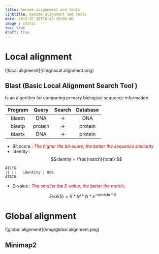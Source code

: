 ```yaml
---
title: Genome alignement and tools
linktitle: Genome alignment and tools 
date: 2019-07-30T18:42:10+08:00
image : static
toc: true
draft: true
---
```


# Local alignment
![local alignemnt](/img/local alignment.png)

## Blast (Basic Local Alignment Search Tool )

Is an algorithm for comparing primary biological sequence information

| Program  | Query | Search| Database |
|:--:|:--:|:--:|:--:|
| blastn  |  DNA | -> | DNA  |
| blastp  |  protein | -> | protein  |
|  blastx |  DNA |-> | protein  |

* Bit score : 
<font color="#dd0000">*The higher the bit-score, the better the sequence similarity*</font>
* Identity :
$$identity = \frac{match}{total} $$
```
ATCTG
|| ||   identity : 80%
ATATG
```
* E-value :
<font color="#dd0000">*The smaller the E-value, the better the match.*</font>

$$Eval(S)= K *M* N * e^{-lambda*S}$$




# Global alignment


![global alignment](/img/global alignment.png)

## Minimap2
